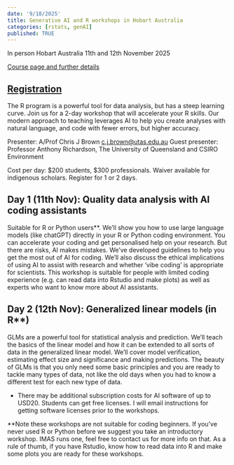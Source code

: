 ```yaml
---
date: '9/18/2025'
title: Generative AI and R workshops in Hobart Australia
categories: [rstats, genAI]
published: TRUE
---
```

 
In person Hobart Australia 11th and 12th November 2025

[Course page and further details](https://www.seascapemodels.org/CMS-R-workshop/)
 
## [Registration](https://payments.utas.edu.au/Register/booking?UDS_ACTION=S1I&UDS_ACTION_DATA=bFAgA0dNWAFOKFdyNEJDBShXQg1KKE0bKUcyXAE1VDR7NVtc)
 
The R program is a powerful tool for data analysis, but has a steep learning curve. Join us for a 2-day workshop  that will accelerate your R skills. Our modern approach to teaching leverages AI to help you create analyses with natural language, and code with fewer errors, but higher accuracy.
 
Presenter: A/Prof Chris J Brown c.j.brown@utas.edu.au
Guest presenter: Professor Anthony Richardson, The University of Queensland and CSIRO Environment
 
Cost per day: $200 students, $300 professionals.
Waiver available for indigenous scholars. Register for 1 or 2 days.
 
## Day 1 (11th Nov): Quality data analysis with AI coding assistants

Suitable for R or Python users**. We’ll show you how to use large language models (like chatGPT) directly in your R or Python coding environment. You can accelerate your coding and get personalised help on your research. But there are risks, AI makes mistakes. We’ve developed guidelines to help you get the most out of AI for coding. We’ll also discuss the ethical implications of using AI to assist with research and whether ‘vibe coding’ is appropriate for scientists. This workshop is suitable for people
with limited coding experience (e.g. can read data into Rstudio and make plots) as well as experts who want to know more about AI assistants.
 
## Day 2 (12th Nov): Generalized linear models (in R**)

GLMs are a powerful tool for statistical analysis and prediction. We’ll teach the basics of the linear model and how it can be extended to all sorts of data in the generalized linear model. We’ll cover model verification, estimating effect size and significance and making predictions. The beauty of GLMs is that you only need some basic principles and you are ready to tackle many types of data, not like the old days when you had to know a different test for each new type of data.
 
 
* There may be additional subscription costs for AI software of up to USD20. Students can get free licenses. I will email instructions for getting software licenses prior to the workshops.

**Note these workshops are not suitable for coding beginners. If you’ve never used R or Python before we suggest you take an introductory workshop. IMAS runs one, feel free to contact us for more info on that. As a rule of thumb, if you have Rstudio, know how to read data into R and make some plots you are ready for these workshops.
